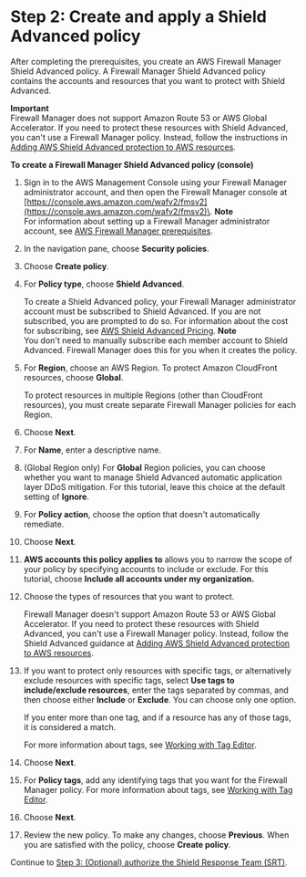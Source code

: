 # Step 2: Create and apply a Shield Advanced policy<a name="get-started-fms-shield-create-security-policy"></a>

After completing the prerequisites, you create an AWS Firewall Manager Shield Advanced policy\. A Firewall Manager Shield Advanced policy contains the accounts and resources that you want to protect with Shield Advanced\.

**Important**  
Firewall Manager does not support Amazon Route 53 or AWS Global Accelerator\. If you need to protect these resources with Shield Advanced, you can't use a Firewall Manager policy\. Instead, follow the instructions in [Adding AWS Shield Advanced protection to AWS resources](ddos-manage-protected-resources.md#configure-new-protection)\. 

**To create a Firewall Manager Shield Advanced policy \(console\)**

1. Sign in to the AWS Management Console using your Firewall Manager administrator account, and then open the Firewall Manager console at [https://console.aws.amazon.com/wafv2/fmsv2](https://console.aws.amazon.com/wafv2/fmsv2)\. 
**Note**  
For information about setting up a Firewall Manager administrator account, see [AWS Firewall Manager prerequisites](fms-prereq.md)\.

1. In the navigation pane, choose **Security policies**\.

1. Choose **Create policy**\.

1. For **Policy type**, choose **Shield Advanced**\. 

   To create a Shield Advanced policy, your Firewall Manager administrator account must be subscribed to Shield Advanced\. If you are not subscribed, you are prompted to do so\. For information about the cost for subscribing, see [AWS Shield Advanced Pricing](http://aws.amazon.com/shield/pricing/)\.
**Note**  
You don't need to manually subscribe each member account to Shield Advanced\. Firewall Manager does this for you when it creates the policy\.

1. For **Region**, choose an AWS Region\. To protect Amazon CloudFront resources, choose **Global**\.

   To protect resources in multiple Regions \(other than CloudFront resources\), you must create separate Firewall Manager policies for each Region\.

1. Choose **Next**\.

1. For **Name**, enter a descriptive name\. 

1. \(Global Region only\) For **Global** Region policies, you can choose whether you want to manage Shield Advanced automatic application layer DDoS mitigation\. For this tutorial, leave this choice at the default setting of **Ignore**\.

1. For **Policy action**, choose the option that doesn't automatically remediate\. 

1. Choose **Next**\.

1. **AWS accounts this policy applies to** allows you to narrow the scope of your policy by specifying accounts to include or exclude\. For this tutorial, choose **Include all accounts under my organization\.** 

1. Choose the types of resources that you want to protect\.

   Firewall Manager doesn't support Amazon Route 53 or AWS Global Accelerator\. If you need to protect these resources with Shield Advanced, you can't use a Firewall Manager policy\. Instead, follow the Shield Advanced guidance at [Adding AWS Shield Advanced protection to AWS resources](ddos-manage-protected-resources.md#configure-new-protection)\.

1. If you want to protect only resources with specific tags, or alternatively exclude resources with specific tags, select **Use tags to include/exclude resources**, enter the tags separated by commas, and then choose either **Include** or **Exclude**\. You can choose only one option\. 

   If you enter more than one tag, and if a resource has any of those tags, it is considered a match\.

   For more information about tags, see [Working with Tag Editor](https://docs.aws.amazon.com/awsconsolehelpdocs/latest/gsg/tag-editor.html)\.

1. Choose **Next**\. 

1. For **Policy tags**, add any identifying tags that you want for the Firewall Manager policy\. For more information about tags, see [Working with Tag Editor](https://docs.aws.amazon.com/awsconsolehelpdocs/latest/gsg/tag-editor.html)\.

1. Choose **Next**\.

1. Review the new policy\. To make any changes, choose **Previous**\. When you are satisfied with the policy, choose **Create policy**\.

Continue to [Step 3: \(Optional\) authorize the Shield Response Team \(SRT\)](get-started-fms-shield-authorize-srt.md)\.